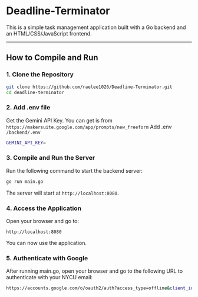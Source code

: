 # Deadline-Terminator

This is a simple task management application built with a Go backend and an HTML/CSS/JavaScript frontend.

---

## How to Compile and Run

### 1. Clone the Repository

```bash
git clone https://github.com/raelee1026/Deadline-Terminator.git
cd deadline-terminator
```

### 2. Add .env file

Get the Gemini API Key. You can get is from `https://makersuite.google.com/app/prompts/new_freeform`
Add .env  `/backend/.env`
```bash
GEMINI_API_KEY=
```

### 3. Compile and Run the Server

Run the following command to start the backend server:

```bash
go run main.go
```

The server will start at `http://localhost:8080`.

### 4. Access the Application

Open your browser and go to:

```plaintext
http://localhost:8080
```
You can now use the application.

### 5. Authenticate with Google
After running main.go, open your browser and go to the following URL to authenticate with your NYCU email:
```bash
https://accounts.google.com/o/oauth2/auth?access_type=offline&client_id=997285622302-goltvajj196rm1ims0sijhgbvro82cad.apps.googleusercontent.com&redirect_uri=http%3A%2F%2Flocalhost%3A8080%2Foauth2%2Fcallback&response_type=code&scope=https%3A%2F%2Fwww.googleapis.com%2Fauth%2Fgmail.readonly&state=state-token
```

